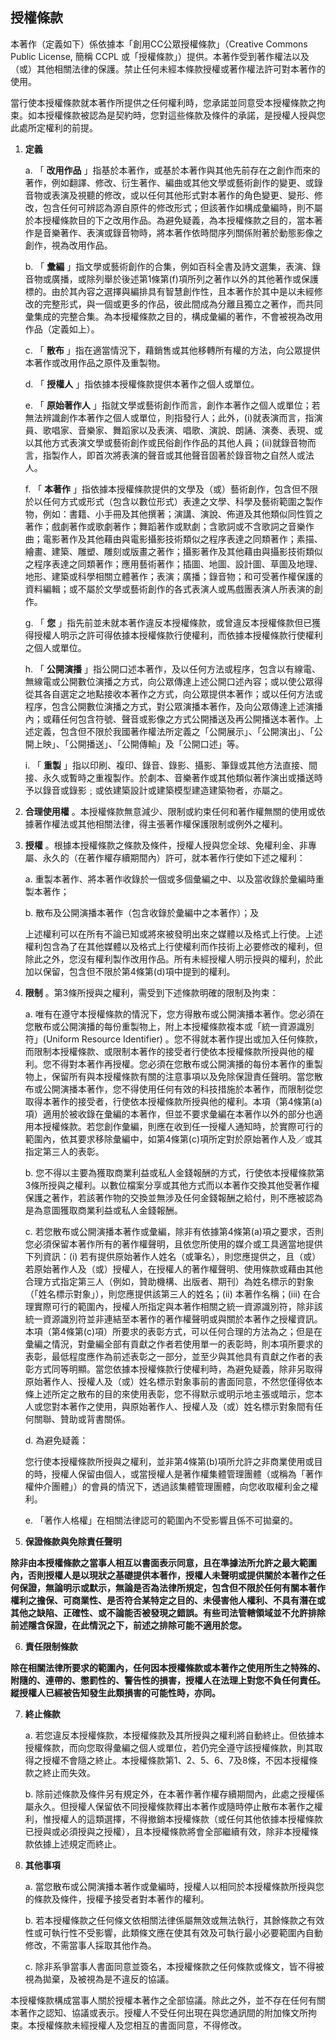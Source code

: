 ## 授權條款

本著作（定義如下）係依據本「創用CC公眾授權條款」（Creative Commons Public License, 簡稱 CCPL 或「授權條款」）提供。本著作受到著作權法以及（或）其他相關法律的保護。禁止任何未經本條款授權或著作權法許可對本著作的使用。

當行使本授權條款就本著作所提供之任何權利時，您承諾並同意受本授權條款之拘束。如本授權條款被認為是契約時，您對這些條款及條件的承諾，是授權人授與您此處所定權利的前提。

1. **定義**

   a. 「 **改用作品** 」指基於本著作，或基於本著作與其他先前存在之創作而來的著作，例如翻譯、修改、衍生著作、編曲或其他文學或藝術創作的變更、或錄音物或表演及視聽的修改，或以任何其他形式對本著作的角色變更、變形、修改，包含任何可辨認為源自原件的修改形式；但該著作如構成彙編時，則不屬於本授權條款目的下之改用作品。為避免疑義，為本授權條款之目的，當本著作是音樂著作、表演或錄音物時，將本著作依時間序列關係附著於動態影像之創作，視為改用作品。

   b. 「 **彙編** 」指文學或藝術創作的合集，例如百科全書及詩文選集，表演、錄音物或廣播，或除列舉於後述第1條第(f)項所列之著作以外的其他著作或保護標的。由於其內容之選擇與編排具有智慧創作性，且本著作於其中是以未經修改的完整形式，與一個或更多的作品，彼此間成為分離且獨立之著作，而共同彙集成的完整合集。為本授權條款之目的，構成彙編的著作，不會被視為改用作品（定義如上）。

   c. 「 **散布** 」指在適當情況下，藉銷售或其他移轉所有權的方法，向公眾提供本著作或改用作品之原件及重製物。

   d. 「 **授權人** 」指依據本授權條款提供本著作之個人或單位。

   e. 「 **原始著作人** 」指就文學或藝術創作而言，創作本著作之個人或單位；若無法辨識創作本著作之個人或單位，則指發行人；此外，(i)就表演而言，指演員、歌唱家、音樂家、舞蹈家以及表演、唱歌、演說、朗誦、演奏、表現、或以其他方式表演文學或藝術創作或民俗創作作品的其他人員；(ii)就錄音物而言，指製作人，即首次將表演的聲音或其他聲音固著於錄音物之自然人或法人。

   f. 「 **本著作** 」指依據本授權條款提供的文學及（或）藝術創作，包含但不限於以任何方式或形式（包含以數位形式）表達之文學、科學及藝術範圍之製作物，例如：書籍、小手冊及其他撰著；演講、演說、佈道及其他類似同性質之著作；戲劇著作或歌劇著作；舞蹈著作或默劇；含歌詞或不含歌詞之音樂作曲；電影著作及其他藉由與電影攝影技術類似之程序表達之同類著作；素描、繪畫、建築、雕塑、雕刻或版畫之著作；攝影著作及其他藉由與攝影技術類似之程序表達之同類著作；應用藝術著作；插圖、地圖、設計圖、草圖及地理、地形、建築或科學相關立體著作；表演；廣播；錄音物；和可受著作權保護的資料編輯；或不屬於文學或藝術創作的各式表演人或馬戲團表演人所表演的創作。

   g. 「 **您** 」指先前並未就本著作違反本授權條款，或曾違反本授權條款但已獲得授權人明示之許可得依據本授權條款行使權利，而依據本授權條款行使權利之個人或單位。

   h. 「 **公開演播** 」指公開口述本著作，及以任何方法或程序，包含以有線電、無線電或公開數位演播之方式，向公眾傳達上述公開口述內容；或以使公眾得從其各自選定之地點接收本著作之方式，向公眾提供本著作；或以任何方法或程序，包含公開數位演播之方式，對公眾演播本著作，及向公眾傳達上述演播內；或藉任何包含符號、聲音或影像之方式公開播送及再公開播送本著作。上述定義，包含但不限於我國著作權法所定義之「公開展示」、「公開演出」、「公開上映」、「公開播送」、「公開傳輸」及「公開口述」等。

   i. 「 **重製** 」指以印刷、複印、錄音、錄影、攝影、筆錄或其他方法直接、間接、永久或暫時之重複製作。於劇本、音樂著作或其他類似著作演出或播送時予以錄音或錄影﹔或依建築設計或建築模型建造建築物者，亦屬之。

2. **合理使用權** 。本授權條款無意減少、限制或約束任何和著作權無關的使用或依據著作權法或其他相關法律，得主張著作權保護限制或例外之權利。

3. **授權** 。根據本授權條款之條款及條件，授權人授與您全球、免權利金、非專屬、永久的（在著作權存續期間內）許可，就本著作行使如下述之權利：

   a. 重製本著作、將本著作收錄於一個或多個彙編之中、以及當收錄於彙編時重製本著作；

   b. 散布及公開演播本著作（包含收錄於彙編中之本著作）；及

   上述權利可以在所有不論已知或將來被發明出來之媒體以及格式上行使。上述權利包含為了在其他媒體以及格式上行使權利而作技術上必要修改的權利，但除此之外，您沒有權利製作改用作品。所有未經授權人明示授與的權利，於此加以保留，包含但不限於第4條第(d)項中提到的權利。

4. **限制** 。第3條所授與之權利，需受到下述條款明確的限制及拘束：

   a. 唯有在遵守本授權條款的情況下，您方得散布或公開演播本著作。您必須在您散布或公開演播的每份重製物上，附上本授權條款複本或「統一資源識別符」(Uniform Resource Identifier) 。您不得就本著作提出或加入任何條款，而限制本授權條款、或限制本著作的接受者行使依本授權條款所授與他的權利。您不得對本著作再授權。您必須在您散布或公開演播的每份本著作的重製物上，保留所有與本授權條款有關的注意事項以及免除保證責任聲明。當您散布或公開演播本著作，您不得使用任何有效的科技措施於本著作，而限制從您取得本著作的接受者，行使依本授權條款所授與他的權利。本項（第4條第(a)項）適用於被收錄在彙編的本著作，但並不要求彙編在本著作以外的部分也適用本授權條款。若您創作彙編，則應在收到任一授權人通知時，於實際可行的範圍內，依其要求移除彙編中，如第4條第(c)項所定對於原始著作人及／或其指定第三人的表彰。

   b. 您不得以主要為獲取商業利益或私人金錢報酬的方式，行使依本授權條款第3條所授與之權利。以數位檔案分享或其他方式而以本著作交換其他受著作權保護之著作，若該著作物的交換並無涉及任何金錢報酬之給付，則不應被認為是為意圖獲取商業利益或私人金錢報酬。

   c. 若您散布或公開演播本著作或彙編，除非有依據第4條第(a)項之要求，否則您必須保留本著作所有的著作權聲明，且依您所使用的媒介或工具適當地提供下列資訊：(i) 若有提供原始著作人姓名（或筆名），則您應提供之，且（或）若原始著作人及（或）授權人，在授權人的著作權聲明、使用條款或藉由其他合理方式指定第三人（例如，贊助機構、出版者、期刊）為姓名標示的對象（「姓名標示對象」），則您應提供該第三人的姓名；(ii) 本著作名稱；(iii) 在合理實際可行的範圍內，授權人所指定與本著作相關之統一資源識別符，除非該統一資源識別符並非連結至本著作的著作權聲明或與關於本著作之授權資訊。本項（第4條第(c)項）所要求的表彰方式，可以任何合理的方法為之；但是在彙編之情況，對彙編全部有貢獻之作者若使用單一的表彰時，則本項所要求的表彰，最低程度應作為前述表彰之一部分，並至少與其他具有貢獻之作者的表彰方式同等明顯。當您依據本授權條款行使權利時，為避免疑義，除非另取得原始著作人、授權人及（或）姓名標示對象事前的書面同意，不然您僅得依本條上述所定之散布的目的來使用表彰，您不得默示或明示地主張或暗示，您本人或您對本著作之使用，與原始著作人、授權人及（或）姓名標示對象間有任何關聯、贊助或背書關係。

   d. 為避免疑義：

   您行使本授權條款所授與之權利，並非第4條第(b)項所允許之非商業使用或目的時，授權人保留由個人，或當授權人是著作權集體管理團體（或稱為「著作權仲介團體」）的會員的情況下，透過該集體管理團體，向您收取權利金之權利。

   e. 「著作人格權」在相關法律認可的範圍內不受影響且係不可拋棄的。

5. **保證條款與免除責任聲明**

**除非由本授權條款之當事人相互以書面表示同意，且在準據法所允許之最大範圍內，否則授權人是以現狀之基礎提供本著作，授權人未聲明或提供關於本著作之任何保證，無論明示或默示，無論是否為法律所規定，包含但不限於任何有關本著作權利之擔保、可商業性、是否符合某特定之目的、未侵害他人權利、不具有潛在或其他之缺陷、正確性、或不論能否被發現之錯誤。有些司法管轄領域並不允許排除前述隱含保證，在此情況之下，前述之排除可能不適用於您。**

6. **責任限制條款**

**除在相關法律所要求的範圍內，任何因本授權條款或本著作之使用所生之特殊的、附隨的、連帶的、懲罰性的、警告性的損害，授權人在法理上對您不負任何責任。縱授權人已經被告知發生此類損害的可能性時，亦同。**

7. **終止條款**

   a. 若您違反本授權條款，本授權條款及其所授與之權利將自動終止。但依據本授權條款，而向您取得彙編之個人或單位，若仍完全遵守該授權條款，則其取得之授權不會隨之終止。本授權條款第1、2、5、6、7及8條，不因本授權條款之終止而失效。

   b. 除前述條款及條件另有規定外，在本著作著作權存續期間內，此處之授權係屬永久。但授權人保留依不同授權條款釋出本著作或隨時停止散布本著作之權利，惟授權人的這類選擇，不得撤銷本授權條款（或任何其他依據本授權條款已授與或必須授與之授權），且本授權條款將會全部繼續有效，除非本授權條款依據上述規定而終止。

8. **其他事項**

   a. 當您散布或公開演播本著作或彙編時，授權人以相同於本授權條款所授與您的條款及條件，授權予接受者對本著作的權利。

   b. 若本授權條款之任何條文依相關法律係屬無效或無法執行，其餘條款之有效性或可執行性不受影響，此類條文應在使其有效及可執行最小必要範圍內自動修改，不需當事人採取其他作為。

   c. 除非系爭當事人書面同意並簽名，本授權條款之任何條款或條文，皆不得被視為拋棄，及被視為是不違反的協議。

本授權條款構成當事人關於授權本著作之全部協議。除此之外，並不存在任何有關本著作之認知、協議或表示。授權人不受任何出現在與您通訊間的附加條文所拘束。本授權條款未經授權人及您相互的書面同意，不得修改。